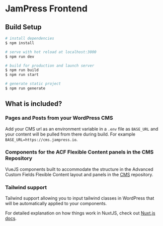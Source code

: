 # JamPress Frontend

## Build Setup

```bash
# install dependencies
$ npm install

# serve with hot reload at localhost:3000
$ npm run dev

# build for production and launch server
$ npm run build
$ npm run start

# generate static project
$ npm run generate
```

## What is included?

### Pages and Posts from your WordPress CMS
Add your CMS url as an environment variable in a `.env` file as `BASE_URL` and your content will be pulled from there during build. For example `BASE_URL=https://cms.jampress.io`.

### Components for the ACF Flexible Content panels in the CMS Repository
VueJS components built to accommodate the structure in the Advanced Custom Fields Flexible Content layout and panels in the [CMS](https://github.com/jampress-io/cms) repository.

### Tailwind support
Tailwind support allowing you to input tailwind classes in WordPress that will be automatically applied to your components.


For detailed explanation on how things work in NuxtJS, check out [Nuxt.js docs](https://nuxtjs.org).
